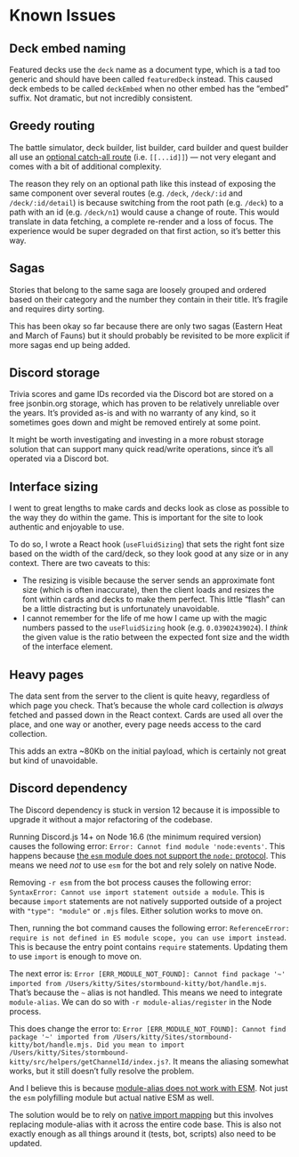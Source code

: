 # Known Issues

## Deck embed naming

Featured decks use the `deck` name as a document type, which is a tad too generic and should have been called `featuredDeck` instead. This caused deck embeds to be called `deckEmbed` when no other embed has the “embed” suffix. Not dramatic, but not incredibly consistent.

## Greedy routing

The battle simulator, deck builder, list builder, card builder and quest builder all use an [optional catch-all route](https://nextjs.org/docs/routing/dynamic-routes#optional-catch-all-routes) (i.e. `[[...id]]`) — not very elegant and comes with a bit of additional complexity.

The reason they rely on an optional path like this instead of exposing the same component over several routes (e.g. `/deck`, `/deck/:id` and `/deck/:id/detail`) is because switching from the root path (e.g. `/deck`) to a path with an id (e.g. `/deck/n1`) would cause a change of route. This would translate in data fetching, a complete re-render and a loss of focus. The experience would be super degraded on that first action, so it’s better this way.

## Sagas

Stories that belong to the same saga are loosely grouped and ordered based on their category and the number they contain in their title. It’s fragile and requires dirty sorting.

This has been okay so far because there are only two sagas (Eastern Heat and March of Fauns) but it should probably be revisited to be more explicit if more sagas end up being added.

## Discord storage

Trivia scores and game IDs recorded via the Discord bot are stored on a free jsonbin.org storage, which has proven to be relatively unreliable over the years. It’s provided as-is and with no warranty of any kind, so it sometimes goes down and might be removed entirely at some point.

It might be worth investigating and investing in a more robust storage solution that can support many quick read/write operations, since it’s all operated via a Discord bot.

## Interface sizing

I went to great lengths to make cards and decks look as close as possible to the way they do within the game. This is important for the site to look authentic and enjoyable to use.

To do so, I wrote a React hook (`useFluidSizing`) that sets the right font size based on the width of the card/deck, so they look good at any size or in any context. There are two caveats to this:

- The resizing is visible because the server sends an approximate font size (which is often inaccurate), then the client loads and resizes the font within cards and decks to make them perfect. This little “flash” can be a little distracting but is unfortunately unavoidable.
- I cannot remember for the life of me how I came up with the magic numbers passed to the `useFluidSizing` hook (e.g. `0.03902439024`). I _think_ the given value is the ratio between the expected font size and the width of the interface element.

## Heavy pages

The data sent from the server to the client is quite heavy, regardless of which page you check. That’s because the whole card collection is _always_ fetched and passed down in the React context. Cards are used all over the place, and one way or another, every page needs access to the card collection.

This adds an extra ~80Kb on the initial payload, which is certainly not great but kind of unavoidable.

## Discord dependency

The Discord dependency is stuck in version 12 because it is impossible to upgrade it without a major refactoring of the codebase.

Running Discord.js 14+ on Node 16.6 (the minimum required version) causes the following error: `Error: Cannot find module 'node:events'`. This happens because [the `esm` module does not support the `node:` protocol](https://github.com/standard-things/esm/issues/904). This means we need _not_ to use `esm` for the bot and rely solely on native Node.

Removing `-r esm` from the bot process causes the following error: `SyntaxError: Cannot use import statement outside a module`. This is because `import` statements are not natively supported outside of a project with `"type": "module"` or `.mjs` files. Either solution works to move on.

Then, running the bot command causes the following error: `ReferenceError: require is not defined in ES module scope, you can use import instead`. This is because the entry point contains `require` statements. Updating them to use `import` is enough to move on.

The next error is: `Error [ERR_MODULE_NOT_FOUND]: Cannot find package '~' imported from /Users/kitty/Sites/stormbound-kitty/bot/handle.mjs`. That’s because the `~` alias is not handled. This means we need to integrate `module-alias`. We can do so with `-r module-alias/register` in the Node process.

This does change the error to: `Error [ERR_MODULE_NOT_FOUND]: Cannot find package '~' imported from /Users/kitty/Sites/stormbound-kitty/bot/handle.mjs. Did you mean to import /Users/kitty/Sites/stormbound-kitty/src/helpers/getChannelId/index.js?`. It means the aliasing somewhat works, but it still doesn’t fully resolve the problem.

And I believe this is because [module-alias does not work with ESM](https://github.com/ilearnio/module-alias/search?q=esm&type=issues). Not just the `esm` polyfilling module but actual native ESM as well.

The solution would be to rely on [native import mapping](https://github.com/ilearnio/module-alias/issues/113) but this involves replacing module-alias with it across the entire code base. This is also not exactly enough as all things around it (tests, bot, scripts) also need to be updated.
